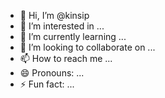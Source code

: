 - 👋 Hi, I’m @kinsip
- 👀 I’m interested in ...
- 🌱 I’m currently learning ...
- 💞️ I’m looking to collaborate on ...
- 📫 How to reach me ...
- 😄 Pronouns: ...
- ⚡ Fun fact: ...

<!---
kinsip/kinsip is a ✨ special ✨ repository because its `README.md` (this file) appears on your GitHub profile.
You can click the Preview link to take a look at your changes.
--->
